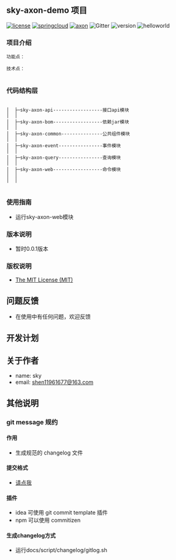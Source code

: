 ## sky-axon-demo 项目
[![license](https://img.shields.io/badge/license-MIT-ff69b4.svg)](https://mit-license.org/license.html)
[![springcloud](https://img.shields.io/badge/springcloud-greenwich-orange.svg)](https://spring.io/projects/spring-cloud)
[![axon](https://img.shields.io/badge/axon-4.2.1-orange.svg)](https://axoniq.io/)
![Gitter](https://img.shields.io/gitter/room/sky-docs/community)
![version](https://img.shields.io/badge/version-0.0.1-blueviolet.svg)
![helloworld](https://img.shields.io/badge/hello-world-blue)


### 项目介绍
```
功能点：
    
技术点：
	
```
### 代码结构层
```

│  ├─sky-axon-api------------------接口api模块                          
│  │
│  ├─sky-axon-bom------------------依赖jar模块
│  │
│  ├─sky-axon-common---------------公共组件模块
│  │
│  ├─sky-axon-event----------------事件模块
│  │
│  ├─sky-axon-query----------------查询模块
│  │
│  ├─sky-axon-web------------------命令模块
│  │
│  │
    
```

### 使用指南
* 运行sky-axon-web模块

### 版本说明
* 暂时0.0.1版本

### 版权说明
* [The MIT License (MIT)](LICENSE)

## 问题反馈
* 在使用中有任何问题，欢迎反馈

## 开发计划


## 关于作者

* name:  sky 
* email: shen11961677@163.com

## 其他说明

### git message 规约
#### 作用
* 生成规范的 changelog 文件
#### 提交格式
* [请点我](docs/script/changelog/commit.md)
#### 插件
* idea 可使用 git commit template 插件
* npm 可以使用 commitizen

#### 生成changelog方式
* 运行docs/script/changelog/gitlog.sh

